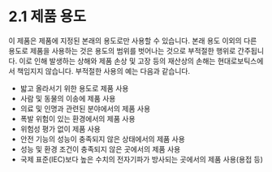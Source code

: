 ﻿# 2.1 제품 용도

이 제품은 제품에 지정된 본래의 용도로만 사용할 수 있습니다. 본래 용도 이외의 다른 용도로 제품을 사용하는 것은 용도의 범위를 벗어나는 것으로 부적절한 행위로 간주됩니다. 이로 인해 발생하는 상해와 제품 손상 및 고장 등의 재산상의 손해는 현대로보틱스에서 책임지지 않습니다. 부적절한 사용의 예는 다음과 같습니다.

* 밟고 올라서기 위한 용도로 제품 사용
* 사람 및 동물의 이송에 제품 사용
* 의료 및 인명과 관련된 분야에서의 제품 사용
* 폭발 위험이 있는 환경에서의 제품 사용
* 위험성 평가 없이 제품 사용
* 안전 기능의 성능이 충족되지 않은 상태에서의 제품 사용
* 성능 및 환경 조건이 충족되지 않은 곳에서의 제품 사용
* 국제 표준(IEC)보다 높은 수치의 전자기파가 방사되는 곳에서의 제품 사용(용접 등)

